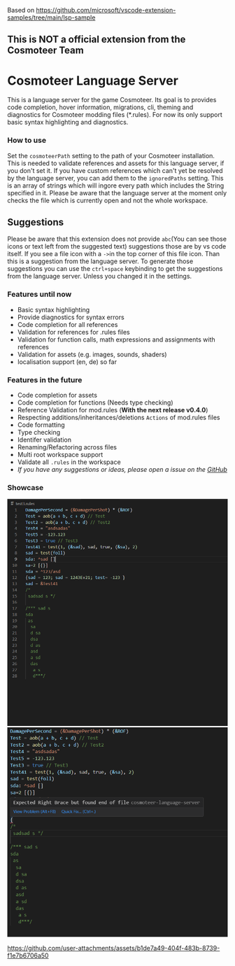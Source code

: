 Based on https://github.com/microsoft/vscode-extension-samples/tree/main/lsp-sample

## This is NOT a official extension from the Cosmoteer Team

# Cosmoteer Language Server

This is a language server for the game Cosmoteer. Its goal is to provides code completion, hover information, migrations, cli, theming and diagnostics for Cosmoteer modding files (\*.rules).
For now its only support basic syntax highlighting and diagnostics.

### How to use

Set the `cosmoteerPath` setting to the path of your Cosmoteer installation. This is needed to validate references and assets for this language server, if you don't set it.
If you have custom references which can't yet be resolved by the language server, you can add them to the `ignoredPaths` setting. This is an array of strings which will ingore every path which includes the String specified in it.
Please be aware that the language server at the moment only checks the file which is currently open and not the whole workspace.

## Suggestions

Please be aware that this extension does not provide `abc`(You can see those icons or text left from the suggested text) suggestions those are by vs code itself. If you see a file icon with a `->`in the top corner of this file icon. Than this is a suggestion from the language server.
To generate those suggestions you can use the `ctrl+space` keybinding to get the suggestions from the language server. Unless you changed it in the settings.

### Features until now

-   Basic syntax highlighting
-   Provide diagnostics for syntax errors
-   Code completion for all references 
-   Validation for references for .rules files
-   Validation for function calls, math expressions and assignments with references
-   Validation for assets (e.g. images, sounds, shaders) 
-   localisation support (en, de) so far

### Features in the future

-   Code completion for assets
-   Code completion for functions (Needs type checking)
-   Reference Validation for mod.rules (**With the next release v0.4.0**)
-   Respecting additions/inheritances/deletions `Actions` of mod.rules files
-   Code formatting
-   Type checking
-   Identifer validation
-   Renaming/Refactoring across files
-   Multi root workspace support
-   Validate all `.rules` in the workspace
-   _If you have any suggestions or ideas, please open a issue on the [GitHub](https://github.com/Cosmoteer-Modding-Tools/cosmoteer-lsp/issues)_

### Showcase

![Basic Syntax Highlighting Example Image](https://github.com/Cosmoteer-Modding-Tools/cosmoteer-lsp/blob/master/showcase/syntax_highlighting.png?raw=true)
![Diagnostics for syntax errors Example Image](https://github.com/Cosmoteer-Modding-Tools/cosmoteer-lsp/blob/master/showcase/diagnostics.png?raw=true)

https://github.com/user-attachments/assets/b1de7a49-404f-483b-8739-f1e7b6706a50
